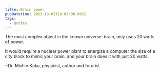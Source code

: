 ```yaml
---
title: Brain power
pubDatetime: 2023-10-03T18:03:00.000Z
tags:
  - quotes
---
```


The most complex object in the known universe: brain, only uses 20 watts of
power.

It would require a nuclear power plant to energize a computer the size of a city
block to mimic your brain, and your brain does it with just 20 watts.

~Dr. Michio Kaku, physicist, author and futurist

